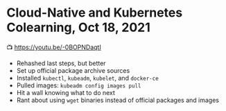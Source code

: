 # Cloud-Native and Kubernetes Colearning, Oct 18, 2021

📺 <https://youtu.be/-0BOPNDaqtI>

* Rehashed last steps, but better
* Set up official package archive sources
* Installed `kubectl`, `kubeadm`, `kubelet`, and `docker-ce`
* Pulled images: `kubeadm config images pull`
* Hit a wall knowing what to do next
* Rant about using `wget` binaries instead of official packages and images
